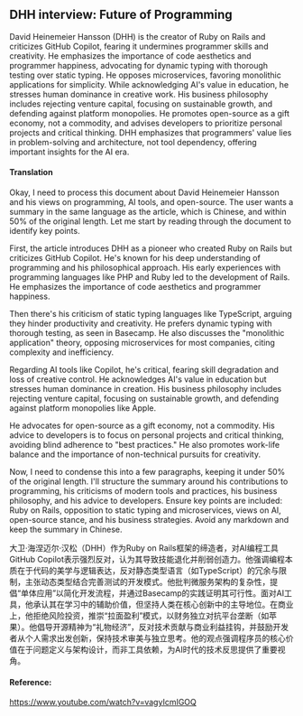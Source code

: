 ## DHH interview: Future of Programming

<think>
</think>

David Heinemeier Hansson (DHH) is the creator of Ruby on Rails and criticizes GitHub Copilot, fearing it undermines programmer skills and creativity. He emphasizes the importance of code aesthetics and programmer happiness, advocating for dynamic typing with thorough testing over static typing. He opposes microservices, favoring monolithic applications for simplicity. While acknowledging AI's value in education, he stresses human dominance in creative work. His business philosophy includes rejecting venture capital, focusing on sustainable growth, and defending against platform monopolies. He promotes open-source as a gift economy, not a commodity, and advises developers to prioritize personal projects and critical thinking. DHH emphasizes that programmers' value lies in problem-solving and architecture, not tool dependency, offering important insights for the AI era.

#### Translation 

<think>
Okay, I need to process this document about David Heinemeier Hansson and his views on programming, AI tools, and open-source. The user wants a summary in the same language as the article, which is Chinese, and within 50% of the original length. Let me start by reading through the document to identify key points.

First, the article introduces DHH as a pioneer who created Ruby on Rails but criticizes GitHub Copilot. He's known for his deep understanding of programming and his philosophical approach. His early experiences with programming languages like PHP and Ruby led to the development of Rails. He emphasizes the importance of code aesthetics and programmer happiness.

Then there's his criticism of static typing languages like TypeScript, arguing they hinder productivity and creativity. He prefers dynamic typing with thorough testing, as seen in Basecamp. He also discusses the "monolithic application" theory, opposing microservices for most companies, citing complexity and inefficiency.

Regarding AI tools like Copilot, he's critical, fearing skill degradation and loss of creative control. He acknowledges AI's value in education but stresses human dominance in creation. His business philosophy includes rejecting venture capital, focusing on sustainable growth, and defending against platform monopolies like Apple.

He advocates for open-source as a gift economy, not a commodity. His advice to developers is to focus on personal projects and critical thinking, avoiding blind adherence to "best practices." He also promotes work-life balance and the importance of non-technical pursuits for creativity.

Now, I need to condense this into a few paragraphs, keeping it under 50% of the original length. I'll structure the summary around his contributions to programming, his criticisms of modern tools and practices, his business philosophy, and his advice to developers. Ensure key points are included: Ruby on Rails, opposition to static typing and microservices, views on AI, open-source stance, and his business strategies. Avoid any markdown and keep the summary in Chinese.
</think>

大卫·海涅迈尔·汉松（DHH）作为Ruby on Rails框架的缔造者，对AI编程工具GitHub Copilot表示强烈反对，认为其导致技能退化并削弱创造力。他强调编程本质在于代码的美学与逻辑表达，反对静态类型语言（如TypeScript）的冗余与限制，主张动态类型结合完善测试的开发模式。他批判微服务架构的复杂性，提倡“单体应用”以简化开发流程，并通过Basecamp的实践证明其可行性。面对AI工具，他承认其在学习中的辅助价值，但坚持人类在核心创新中的主导地位。在商业上，他拒绝风险投资，推崇“拉面盈利”模式，以财务独立对抗平台垄断（如苹果）。他倡导开源精神为“礼物经济”，反对技术贡献与商业利益挂钩，并鼓励开发者从个人需求出发创新，保持技术审美与独立思考。他的观点强调程序员的核心价值在于问题定义与架构设计，而非工具依赖，为AI时代的技术反思提供了重要视角。

#### Reference: 

https://www.youtube.com/watch?v=vagyIcmIGOQ